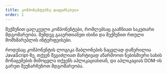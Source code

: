 ```yaml
---
title: კომპონენტებზე დაფუძნებული
order: 1
---
```


შექმენით ცალკეული კომპონენტები, რომლებსაც გააჩნიათ საკუთარი მდგომარეობა. შემდეგ გააერთიანეთ ისინი და შექმენით რთული მომხმარებლის ინტერფეისები.

როდესაც კომპონენტის ლოგიკა შაბლონების ნაცვლად დაწერილია JavaScript-ზე, თქვენ შეგიძლიათ მარტივად აწარმოოთ ნებისმიერი სახის მონაცემების მიმოცვლა თქვენს აპლიკაციასთან, და აპლიკაციას DOM-ის გარეთ შეუნარჩუნოთ მდგომარეობა.
